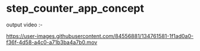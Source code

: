 # step_counter_app_concept

output video :-



https://user-images.githubusercontent.com/84556881/134761581-1f1ad0a0-f36f-4d58-a4c0-a71b3ba4a7b0.mov

